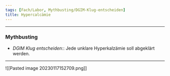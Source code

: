 ```yaml
---
tags: [Fach/Labor, Mythbusting/DGIM-Klug-entscheiden]
title: Hypercalcämie
---
```

---
### Mythbusting
- *DGIM Klug entscheiden*:: Jede unklare Hyperkalzämie soll abgeklärt werden.
---
![[Pasted image 20230117152709.png]]